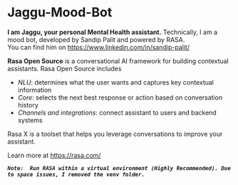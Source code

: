 # Jaggu-Mood-Bot
**I am Jaggu, your personal Mental Health assistant.** Technically,
      I am a mood bot, developed by Sandip Palit and powered by RASA. <br> You can find
      him on https://www.linkedin.com/in/sandip-palit/

**Rasa Open Source** is a conversational AI framework for building contextual assistants.
Rasa Open Source includes

- _NLU_: determines what the user wants and captures key contextual information
- _Core_: selects the next best response or action based on conversation history
- _Channels and integrations_: connect assistant to users and backend systems

Rasa X is a toolset that helps you leverage conversations to improve your assistant.

Learn more at https://rasa.com/ 

_**`Note:  Run RASA within a virtual environment (Highly Recommended). Due to space issues, I removed the venv folder.`**_